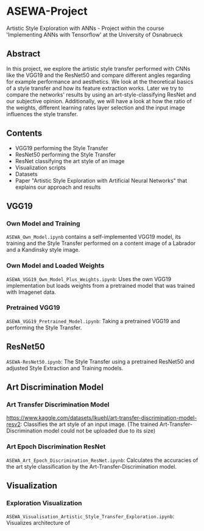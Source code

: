 # ASEWA-Project
Artistic Style Exploration with ANNs - Project within the course 'Implementing ANNs with Tensorflow' at the University of Osnabrueck

## Abstract
In this project, we explore the artistic style transfer performed with CNNs like the VGG19 and the ResNet50 and compare different angles regarding for example performance and aesthetics. We look at the theoretical basics of a style transfer and how its feature extraction works. Later we try to compare the networks' results by using an art-style-classifying ResNet and our subjective opinion. Additionally, we will have a look at how the ratio of the weights, different learning rates layer selection and the input image influences the style transfer.

## Contents
- VGG19 performing the Style Transfer
- ResNet50 performing the Style Transfer
- ResNet classifying the art style of an image
- Visualization scripts
- Datasets
- Paper "Artistic Style Exploration with Artificial Neural Networks" that explains our approach and results

## VGG19
### Own Model and Training
`ASEWA_Own_Model.ipynb` contains a self-implemented VGG19 model, its training and the Style Transfer performed on a content image of a Labrador and a Kandinsky style image.

### Own Model and Loaded Weights
`ASEWA_VGG19_Own_Model_Plus_Weights.ipynb`: Uses the own VGG19 implementation but loads weights from a pretrained model that was trained with Imagenet data.

### Pretrained VGG19
`ASEWA_VGG19_Pretrained_Model.ipynb`: Taking a pretrained VGG19 and performing the Style Transfer.

## ResNet50
`ASEWA-ResNet50.ipynb`: The Style Transfer using a pretrained ResNet50 and adjusted Style Extraction and Training models.

## Art Discrimination Model
### Art Transfer Discrimination Model
https://www.kaggle.com/datasets/lkuehl/art-transfer-discrimination-model-resv2: Classifies the art style of an input image.
(The trained Art-Transfer-Discrimination model could not be uploaded due to its size)

### Art Epoch Discrimination ResNet
`ASEWA_Art_Epoch_Discrimination_ResNet.ipynb`: Calculates the accuracies of the art style classification by the Art-Transfer-Discrimination model.

## Visualization
### Exploration Visualization
`ASEWA_Visualisation_Artistic_Style_Transfer_Exploration.ipynb`: Visualizes architecture of 

